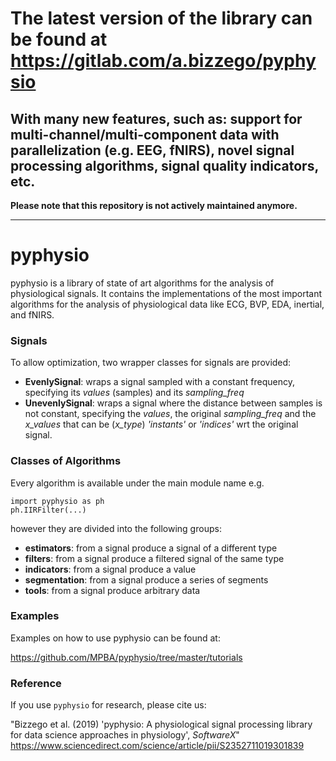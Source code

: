 # The latest version of the library can be found at <https://gitlab.com/a.bizzego/pyphysio>

## With many new features, such as: support for multi-channel/multi-component data with parallelization (e.g. EEG, fNIRS), novel signal processing algorithms, signal quality indicators, etc.

**Please note that this repository is not actively maintained anymore.**


---

# pyphysio

pyphysio is a library of state of art algorithms for the analysis of physiological signals.
It contains the implementations of the most important algorithms for the analysis of physiological data like ECG, BVP, EDA, inertial, and fNIRS.


### Signals
To allow optimization, two wrapper classes for signals are provided:
- **EvenlySignal**: wraps a signal sampled with a constant frequency, specifying its _values_ (samples) and its _sampling_freq_
- **UnevenlySignal**: wraps a signal where the distance between samples is not constant, specifying the _values_, the original _sampling_freq_ and the _x_values_ that can be (_x_type_) _'instants'_ or _'indices'_ wrt the original signal.

### Classes of Algorithms
Every algorithm is available under the main module name e.g.

    import pyphysio as ph
    ph.IIRFilter(...)

however they are divided into the following groups:

- **estimators**: from a signal produce a signal of a different type
- **filters**: from a signal produce a filtered signal of the same type
- **indicators**: from a signal produce a value
- **segmentation**: from a signal produce a series of segments
- **tools**: from a signal produce arbitrary data

### Examples
Examples on how to use pyphysio can be found at:

<https://github.com/MPBA/pyphysio/tree/master/tutorials>
     
### Reference
If you use `pyphysio` for research, please cite us:

"Bizzego et al. (2019) 'pyphysio: A physiological signal processing library for data science approaches in physiology', *SoftwareX*"
<https://www.sciencedirect.com/science/article/pii/S2352711019301839>
